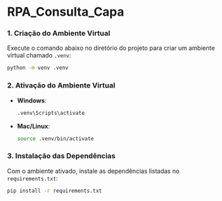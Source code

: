 # RPA_Consulta_Capa


### 1. Criação do Ambiente Virtual
Execute o comando abaixo no diretório do projeto para criar um ambiente virtual chamado `.venv`:

```bash
python -m venv .venv
```

### 2. Ativação do Ambiente Virtual
- **Windows**:
  ```bash
  .venv\Scripts\activate
  ```
- **Mac/Linux**:
  ```bash
  source .venv/bin/activate
  ```

### 3. Instalação das Dependências
Com o ambiente ativado, instale as dependências listadas no `requirements.txt`:

```bash
pip install -r requirements.txt
```
